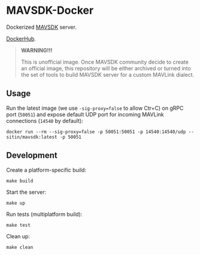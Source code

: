 MAVSDK-Docker
=============

Dockerized [MAVSDK](https://github.com/mavlink/MAVSDK) server.

[DockerHub](https://hub.docker.com/r/sitin/mavsdk).

> **WARNING!!!**
> 
> This is unofficial image. Once MAVSDK community decide to create an official image, this repository will be either
> archived or turned into the set of tools to build MAVSDK server for a custom MAVLink dialect.

Usage
-----

Run the latest image (we use `-sig-proxy=false` to allow Ctr+C) on gRPC port (`50051`) and expose default UDP port for
incoming MAVLink connections (`14540` by default):

```shell
docker run --rm --sig-proxy=false -p 50051:50051 -p 14540:14540/udp -- sitin/mavsdk:latest -p 50051
```

Development
-----------

Create a platform-specific build:

```shell
make build
```

Start the server:

```shell
make up
```

Run tests (multiplatform build):

```shell
make test
```

Clean up:

```shell
make clean
```
